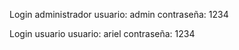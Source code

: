 Login administrador 
     usuario: admin  contraseña: 1234
	 
Login usuario 
     usuario: ariel  contraseña: 1234
